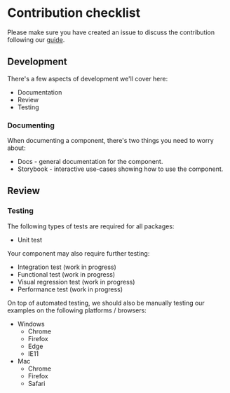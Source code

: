 # Contribution checklist

Please make sure you have created an issue to discuss the contribution following our [guide](./00-contributing.md).

## Development

There's a few aspects of development we'll cover here:

* Documentation
* Review
* Testing

### Documenting

When documenting a component, there's two things you need to worry about:

* Docs - general documentation for the component.
* Storybook - interactive use-cases showing how to use the component.

## Review

### Testing

The following types of tests are required for all packages:

* Unit test

Your component may also require further testing:

* Integration test       (work in progress)
* Functional test        (work in progress)
* Visual regression test (work in progress)
* Performance test       (work in progress)

On top of automated testing, we should also be manually testing our examples on the following platforms / browsers:

* Windows
  * Chrome
  * Firefox
  * Edge
  * IE11
* Mac
  * Chrome
  * Firefox
  * Safari

